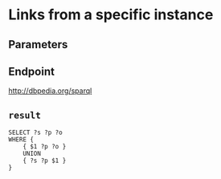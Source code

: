 # Links from a specific instance

## Parameters


## Endpoint
http://dbpedia.org/sparql

## `result`

```sparql
SELECT ?s ?p ?o
WHERE {
    { $1 ?p ?o }
    UNION
    { ?s ?p $1 }
}


```
